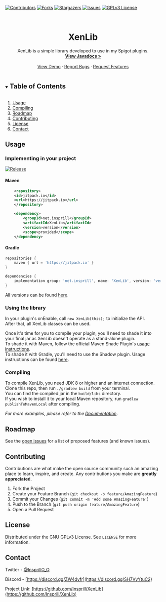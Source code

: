[![Contributors][contributors-shield]][contributors-url]
[![Forks][forks-shield]][forks-url]
[![Stargazers][stars-shield]][stars-url]
[![Issues][issues-shield]][issues-url]
[![GPLv3 License][license-shield]][license-url]



<!-- PROJECT LOGO -->
<br />
<p align="center">
<h1 align="center">XenLib</h1>
  <p align="center">
    XenLib is a simple library developed to use in my Spigot plugins.
    <br />
    <a href="https://insprill.net/javadocs/xenlib"><strong>View Javadocs »</strong></a>
    <br />
    <br />
    <a href="https://github.com/Insprill/Custom-Join-Messages">View Demo</a>
    ·
    <a href="https://github.com/Insprill/XenLib/issues">Report Bugs</a>
    ·
    <a href="https://github.com/Insprill/XenLib/issues">Request Features</a>
  </p>
</p>



<!-- TABLE OF CONTENTS -->
<details open="open">
  <summary><h2 style="display: inline-block">Table of Contents</h2></summary>
  <ol>
    <li><a href="#usage">Usage</a></li>
    <li><a href="#compiling">Compiling</a></li>
    <li><a href="#roadmap">Roadmap</a></li>
    <li><a href="#contributing">Contributing</a></li>
    <li><a href="#license">License</a></li>
    <li><a href="#contact">Contact</a></li>
  </ol>
</details>

<!-- USAGE EXAMPLES -->
## Usage

### Implementing in your project
[![Release](https://jitpack.io/v/Insprill/XenLib.svg)](https://jitpack.io/#Insprill/XenLib)
#### Maven
```xml
    <repository>
	<id>jitpack.io</id>
	<url>https://jitpack.io</url>
    </repository>
```
```xml
    <dependency>
        <groupId>net.insprill</groupId>
        <artifactId>XenLib</artifactId>
        <version>version</version>
        <scope>provided</scope>
    </dependency>
```
#### Gradle
```groovy
repositories {
    maven { url = 'https://jitpack.io' }
}
```
```groovy
dependencies {
    implementation group: 'net.insprill', name: 'XenLib', version: 'version'
}
```
All versions can be found [here](https://jitpack.io/#Insprill/XenLib). 

### Using the library
In your plugin's onEnable, call `new XenLib(this);` to initialize the API.  
After that, all XenLib classes can be used.

Once it's time for you to compile your plugin, you'll need to shade it into your final jar as XenLib doesn't operate as a stand-alone plugin.  
To shade it with Maven, follow the official Maven Shade Plugin's [usage instructions](https://maven.apache.org/plugins/maven-shade-plugin/usage.html).  
To shade it with Gradle, you'll need to use the Shadow plugin. Usage instructions can be found [here](https://imperceptiblethoughts.com/shadow/introduction/).  

### Compiling

To compile XenLib, you need JDK 8 or higher and an internet connection.  
Clone this repo, then run `./gradlew build` from your terminal.  
You can find the compiled jar in the `build/libs` directory.  
If you wish to install it to your local Maven repository, run `gradlew publishToMavenLocal` after compiling.

_For more examples, please refer to the [Documentation](https://github.com/Insprill/XenLib/wiki)_.


<!-- ROADMAP -->
## Roadmap

See the [open issues](https://github.com/Insprill/XenLib/issues) for a list of proposed features (and known issues).



<!-- CONTRIBUTING -->
## Contributing

Contributions are what make the open source community such an amazing place to learn, inspire, and create. Any contributions you make are **greatly appreciated**.

1. Fork the Project
2. Create your Feature Branch (`git checkout -b feature/AmazingFeature`)
3. Commit your Changes (`git commit -m 'Add some AmazingFeature'`)
4. Push to the Branch (`git push origin feature/AmazingFeature`)
5. Open a Pull Request



<!-- LICENSE -->
## License

Distributed under the GNU GPLv3 License. See `LICENSE` for more information.



<!-- CONTACT -->
## Contact

Twitter - [@InsprillO_O](https://twitter.com/InsprillO_O)

Discord - [https://discord.gg/ZW4dvfr](https://discord.gg/SH7VyYtuC2)

Project Link: [https://github.com/Insprill/XenLib](https://github.com/Insprill/XenLib)





<!-- MARKDOWN LINKS & IMAGES -->
<!-- https://www.markdownguide.org/basic-syntax/#reference-style-links -->
[contributors-shield]: https://img.shields.io/github/contributors/Insprill/XenLib.svg?style=for-the-badge
[contributors-url]: https://github.com/Insprill/XenLib/graphs/contributors
[forks-shield]: https://img.shields.io/github/forks/Insprill/XenLib.svg?style=for-the-badge
[forks-url]: https://github.com/Insprill/XenLib/network/members
[stars-shield]: https://img.shields.io/github/stars/Insprill/XenLib.svg?style=for-the-badge
[stars-url]: https://github.com/Insprill/XenLib/stargazers
[issues-shield]: https://img.shields.io/github/issues/Insprill/XenLib.svg?style=for-the-badge
[issues-url]: https://github.com/Insprill/XenLib/issues
[license-shield]: https://img.shields.io/github/license/Insprill/XenLib.svg?style=for-the-badge
[license-url]: https://github.com/Insprill/XenLib/blob/master/LICENSE
